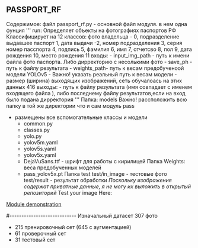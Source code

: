 ## PASSPORT_RF

Содержимое:
файл passport_rf.py - основной файл модуля. в нем одна фунция 
 '''
  run: Определяет объекты на фотографиях паспортов РФ 
  Классифицирует на 12 классов: фото владельца - 0, подразделение выдавшее паспорт 1, дата выдачи -2, номер подразделения 3,
  серия номер пасспорта 4, подпись 5, фамилия 6, имя 7, отчетсво 8, пол 9, дата рождения 10, место рождения 11
  входы:
    - input_img_path - путь к имени файла фото паспорта. Либо дирректорию с несолькими фото
    - save_ph - путь к файлу результата 
    - weights_path- путь к весам предобученоой модели YOLOv5 - Важно! указать реальный путь к весам модели
    - размер (ширина) выходящих изображений, сеть обучалоась на этих данных 416
  выходы:
    - путь к файлу результата (имя совпадает с именем входящего файла ), либо последнему файлу результатов,если на вход было подана дирректория
  '''
Папка: models 
Важно! рассположить всю папку в той же директории что и сам модуль pass 
- размещены все вспомогательные классы и модели
	- common.py
	- classes.py
	- yolo.py
	- yolov5m.yaml
	- yolov5s.yaml
	- yolov5x.yaml
	- DejaVuSans.ttf - шрифт для работы с кирилицей
Папка Weights: веса предобученных моделей
	- pass_yolov5x.pt 
Папка test
	test/in_image - тестовые фото
	test/result - результат обработки
*Поскольку изображения содержат приватные данные, я не могу их выложить в открытый репозиторий*
Test your image Here:


[Module demonstration](https://demo.neural-university.ru/pass-od.html) 

#----------------------------
Изначальный датасет 307 фото
- 215 тренировочный сет (645 с аугментацией)
- 61 проверочный сет
- 31 тестовый сет


	
